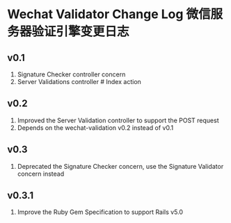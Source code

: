 # Wechat Validator Change Log 微信服务器验证引擎变更日志

## v0.1
1. Signature Checker controller concern
2. Server Validations controller # Index action

## v0.2
1. Improved the Server Validation controller to support the POST request
2. Depends on the wechat-validation v0.2 instead of v0.1

## v0.3
1. Deprecated the Signature Checker concern, use the Signature Validator concern instead

## v0.3.1
1. Improve the Ruby Gem Specification to support Rails v5.0
